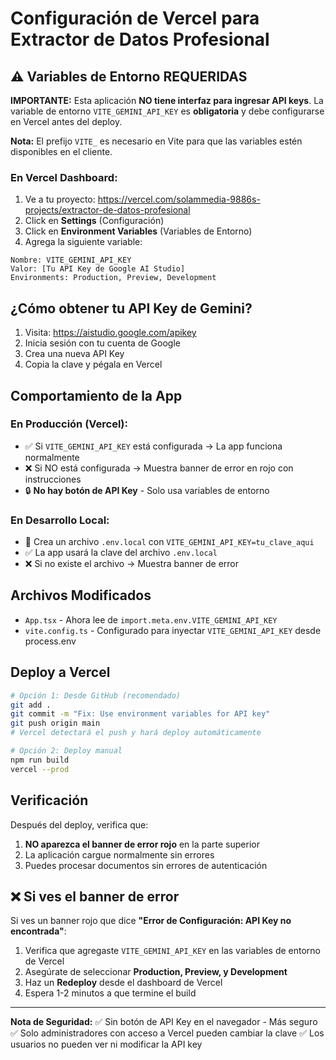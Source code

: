 # Configuración de Vercel para Extractor de Datos Profesional

## ⚠️ Variables de Entorno REQUERIDAS

**IMPORTANTE:** Esta aplicación **NO tiene interfaz para ingresar API keys**. La variable de entorno `VITE_GEMINI_API_KEY` es **obligatoria** y debe configurarse en Vercel antes del deploy.

**Nota:** El prefijo `VITE_` es necesario en Vite para que las variables estén disponibles en el cliente.

### En Vercel Dashboard:

1. Ve a tu proyecto: https://vercel.com/solammedia-9886s-projects/extractor-de-datos-profesional
2. Click en **Settings** (Configuración)
3. Click en **Environment Variables** (Variables de Entorno)
4. Agrega la siguiente variable:

```
Nombre: VITE_GEMINI_API_KEY
Valor: [Tu API Key de Google AI Studio]
Environments: Production, Preview, Development
```

## ¿Cómo obtener tu API Key de Gemini?

1. Visita: https://aistudio.google.com/apikey
2. Inicia sesión con tu cuenta de Google
3. Crea una nueva API Key
4. Copia la clave y pégala en Vercel

## Comportamiento de la App

### En Producción (Vercel):
- ✅ Si `VITE_GEMINI_API_KEY` está configurada → La app funciona normalmente
- ❌ Si NO está configurada → Muestra banner de error en rojo con instrucciones
- 🔒 **No hay botón de API Key** - Solo usa variables de entorno

### En Desarrollo Local:
- 📝 Crea un archivo `.env.local` con `VITE_GEMINI_API_KEY=tu_clave_aqui`
- ✅ La app usará la clave del archivo `.env.local`
- ❌ Si no existe el archivo → Muestra banner de error

## Archivos Modificados

- `App.tsx` - Ahora lee de `import.meta.env.VITE_GEMINI_API_KEY`
- `vite.config.ts` - Configurado para inyectar `VITE_GEMINI_API_KEY` desde process.env

## Deploy a Vercel

```bash
# Opción 1: Desde GitHub (recomendado)
git add .
git commit -m "Fix: Use environment variables for API key"
git push origin main
# Vercel detectará el push y hará deploy automáticamente

# Opción 2: Deploy manual
npm run build
vercel --prod
```

## Verificación

Después del deploy, verifica que:
1. **NO aparezca el banner de error rojo** en la parte superior
2. La aplicación cargue normalmente sin errores
3. Puedes procesar documentos sin errores de autenticación

## ❌ Si ves el banner de error

Si ves un banner rojo que dice **"Error de Configuración: API Key no encontrada"**:

1. Verifica que agregaste `VITE_GEMINI_API_KEY` en las variables de entorno de Vercel
2. Asegúrate de seleccionar **Production, Preview, y Development**
3. Haz un **Redeploy** desde el dashboard de Vercel
4. Espera 1-2 minutos a que termine el build

---

**Nota de Seguridad:**
✅ Sin botón de API Key en el navegador - Más seguro
✅ Solo administradores con acceso a Vercel pueden cambiar la clave
✅ Los usuarios no pueden ver ni modificar la API key
